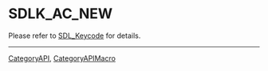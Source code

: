 # SDLK_AC_NEW

Please refer to [SDL_Keycode](SDL_Keycode) for details.

----
[CategoryAPI](CategoryAPI), [CategoryAPIMacro](CategoryAPIMacro)

